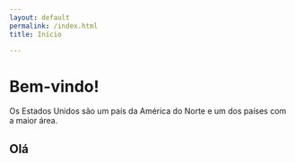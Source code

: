 ```yaml
---
layout: default
permalink: /index.html
title: Início

---
```


# Bem-vindo!

Os Estados Unidos são um país da América do Norte e um dos países com a maior área.

## Olá
